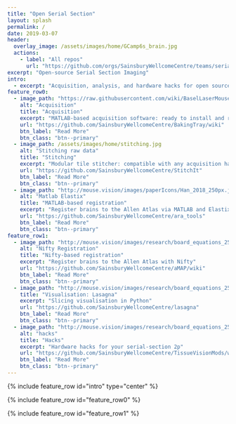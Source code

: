 ```yaml
---
title: "Open Serial Section"
layout: splash
permalink: /
date: 2019-03-07
header:
  overlay_image: /assets/images/home/GCamp6s_brain.jpg
  actions:
    - label: "All repos"
      url: "https://github.com/orgs/SainsburyWellcomeCentre/teams/serial2p/repositories"
excerpt: "Open-source Serial Section Imaging"
intro:
  - excerpt: "Acquisition, analysis, and hardware hacks for open source serial section imaging"
feature_row0:
  - image_path: "https://raw.githubusercontent.com/wiki/BaselLaserMouse/StitchIt/images/rgb_brain_example.jpg"
    alt: "Acquisition"
    title: "Acquisition"
    excerpt: "MATLAB-based acquisition software: ready to install and ready to modify"
    url: "https://github.com/SainsburyWellcomeCentre/BakingTray/wiki"
    btn_label: "Read More"
    btn_class: "btn--primary"
  - image_path: /assets/images/home/stitching.jpg
    alt: "Stitching raw data"
    title: "Stitching"
    excerpt: "Modular tile stitcher: compatible with any acquisition hardware."
    url: "https://github.com/SainsburyWellcomeCentre/StitchIt"
    btn_label: "Read More"
    btn_class: "btn--primary"
  - image_path: "http://mouse.vision/images/paperIcons/Han_2018_250px.jpg"
    alt: "Matlab Elastix"
    title: "MATLAB-based registration"
    excerpt: "Register brains to the Allen Atlas via MATLAB and Elastix"
    url: "https://github.com/SainsburyWellcomeCentre/ara_tools"
    btn_label: "Read More"
    btn_class: "btn--primary"
feature_row1:
  - image_path: "http://mouse.vision/images/research/board_equations_256.jpg"
    alt: "Nifty Registration"
    title: "Nifty-based registration"
    excerpt: "Register brains to the Allen Atlas with Nifty"
    url: "https://github.com/SainsburyWellcomeCentre/aMAP/wiki"
    btn_label: "Read More"
    btn_class: "btn--primary"
  - image_path: "http://mouse.vision/images/research/board_equations_256.jpg"
    title: "Visualisation: Lasagna"
    excerpt: "Slicing visualisation in Python"
    url: "https://github.com/SainsburyWellcomeCentre/lasagna"
    btn_label: "Read More"
    btn_class: "btn--primary"
  - image_path: "http://mouse.vision/images/research/board_equations_256.jpg"
    alt: "hacks"
    title: "Hacks"
    excerpt: "Hardware hacks for your serial-section 2p"
    url: "https://github.com/SainsburyWellcomeCentre/TissueVisionMods/wiki"
    btn_label: "Read More"
    btn_class: "btn--primary"
---
```

{% include feature_row id="intro" type="center" %}

{% include feature_row id="feature_row0" %}

{% include feature_row id="feature_row1" %}
